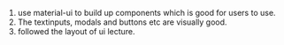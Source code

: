 1. use material-ui to build up components which is good for users to use.
2. The textinputs, modals and buttons etc are visually good.
3. followed the layout of ui lecture.